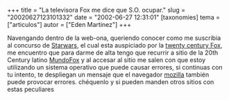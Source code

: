 +++
title = "La televisora Fox me dice que S.O. ocupar."
slug = "20020627123101332"
date = "2002-06-27 12:31:01"
[taxonomies]
tema = ["articulos"]
autor = ["Eden Martinez"]
+++

Navengando dentro de la web-ona, queriendo conocer como me suscribia al
concurso de [Starwars](http://www.starwars.com), el cual esta auspiciado
por la [twenty century Fox](http://www.fox.com), me encuentro que para
darme de alta tengo que recurrir a sitio de la 20th Century latino
[MundoFox](http://www.mundofox.com) y al accesar al sitio me salen con
que estoy utilizando un sistema operativo que puede causar errores, si
continuas con tu intento, te despliegan un mensaje que el navegador
[mozilla](http://www.mozilla.org) también puede provocar errores.
chéquenlo y si pueden manden otros sitios con estas peculiares

